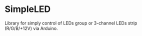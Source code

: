 # SimpleLED
Library for simply control of LEDs group or 3-channel LEDs strip (R/G/B/+12V) via Arduino.
